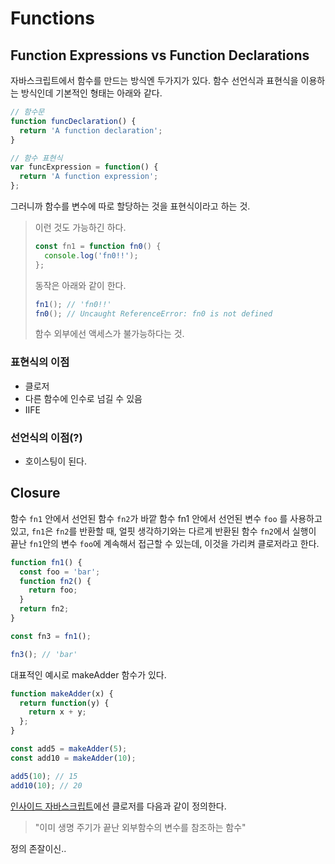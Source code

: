 # Functions

## Function Expressions vs Function Declarations

자바스크립트에서 함수를 만드는 방식엔 두가지가 있다. 함수 선언식과 표현식을 이용하는 방식인데 기본적인 형태는 아래와 같다.

```js
// 함수문
function funcDeclaration() {
  return 'A function declaration';
}

// 함수 표현식
var funcExpression = function() {
  return 'A function expression';
};
```

그러니까 함수를 변수에 따로 할당하는 것을 표현식이라고 하는 것.

> 이런 것도 가능하긴 하다.
>
> ```js
> const fn1 = function fn0() {
>   console.log('fn0!!');
> };
> ```
>
> 동작은 아래와 같이 한다.
>
> ```js
> fn1(); // 'fn0!!'
> fn0(); // Uncaught ReferenceError: fn0 is not defined
> ```
>
> 함수 외부에선 액세스가 불가능하다는 것.

### 표현식의 이점

* 클로저
* 다른 함수에 인수로 넘길 수 있음
* IIFE

### 선언식의 이점(?)

* 호이스팅이 된다.

## Closure

함수 `fn1` 안에서 선언된 함수 `fn2`가 바깥 함수 fn1 안에서 선언된 변수 `foo` 를 사용하고 있고, `fn1`은 `fn2`를 반환할 때, 얼핏 생각하기와는 다르게 반환된 함수 `fn2`에서 실행이 끝난 `fn1`안의 변수 `foo`에 계속해서 접근할 수 있는데, 이것을 가리켜 클로저라고 한다.

```js
function fn1() {
  const foo = 'bar';
  function fn2() {
    return foo;
  }
  return fn2;
}

const fn3 = fn1();

fn3(); // 'bar'
```

대표적인 예시로 makeAdder 함수가 있다.

```js
function makeAdder(x) {
  return function(y) {
    return x + y;
  };
}

const add5 = makeAdder(5);
const add10 = makeAdder(10);

add5(10); // 15
add10(10); // 20
```

[인사이드 자바스크립트](http://www.hanbit.co.kr/store/books/look.php?p_code=B6479856408)에선 클로저를 다음과 같이 정의한다.

> "이미 생명 주기가 끝난 외부함수의 변수를 참조하는 함수"

정의 존잘이신..
